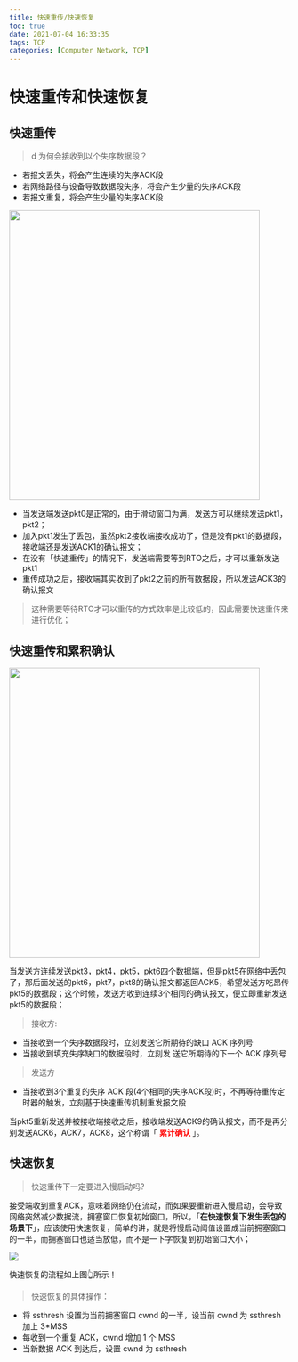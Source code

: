 ```yaml
---
title: 快速重传/快速恢复
toc: true
date: 2021-07-04 16:33:35
tags: TCP
categories: [Computer Network, TCP]
---
```


# 快速重传和快速恢复

## 快速重传

>d 为何会接收到以个失序数据段？ 


- 若报文丢失，将会产生连续的失序ACK段 
- 若网络路径与设备导致数据段失序，将会产生少量的失序ACK段
- 若报文重复，将会产生少量的失序ACK段

<img src="https://oscimg.oschina.net/oscnet/up-eaadaebd682089bdd3919de4f0d232749dc.png" width=450 height= 520>

- 当发送端发送pkt0是正常的，由于滑动窗口为满，发送方可以继续发送pkt1，pkt2；
- 加入pkt1发生了丢包，虽然pkt2接收端接收成功了，但是没有pkt1的数据段，接收端还是发送ACK1的确认报文；
- 在没有「快速重传」的情况下，发送端需要等到RTO之后，才可以重新发送pkt1
- 重传成功之后，接收端其实收到了pkt2之前的所有数据段，所以发送ACK3的确认报文
> 这种需要等待RTO才可以重传的方式效率是比较低的，因此需要快速重传来进行优化；

## 快速重传和累积确认

<img src="https://oscimg.oschina.net/oscnet/up-9da669c35316aafb318674d3364ea07d72d.png" width=450 height=520>

当发送方连续发送pkt3，pkt4，pkt5，pkt6四个数据端，但是pkt5在网络中丢包了，那后面发送的pkt6，pkt7，pkt8的确认报文都返回ACK5，希望发送方吃昂传pkt5的数据段；这个时候，发送方收到连续3个相同的确认报文，便立即重新发送pkt5的数据段；

> 接收方:

- 当接收到一个失序数据段时，立刻发送它所期待的缺口 ACK 序列号
- 当接收到填充失序缺口的数据段时，立刻发 送它所期待的下一个 ACK 序列号

> 发送方

- 当接收到3个重复的失序 ACK 段(4个相同的失序ACK段)时，不再等待重传定时器的触发，立刻基于快速重传机制重发报文段


当pkt5重新发送并被接收端接收之后，接收端发送ACK9的确认报文，而不是再分别发送ACK6，ACK7，ACK8，这个称谓「 **<font color=red>累计确认</font>** 」。



## 快速恢复

> 快速重传下一定要进入慢启动吗?

接受端收到重复ACK，意味着网络仍在流动，而如果要重新进入慢启动，会导致网络突然减少数据流，拥塞窗口恢复初始窗口，所以，「**在快速恢复下发生丢包的场景下**」，应该使用快速恢复，简单的讲，就是将慢启动阈值设置成当前拥塞窗口的一半，而拥塞窗口也适当放低，而不是一下字恢复到初始窗口大小；


<img src="https://oscimg.oschina.net/oscnet/up-4a7f76cb315a13d1d905f2bfb3a376db087.png" >

快速恢复的流程如上图👆所示！

> 快速恢复的具体操作：

- 将 ssthresh 设置为当前拥塞窗口 cwnd 的一半，设当前 cwnd 为 ssthresh 加上 3*MSS
- 每收到一个重复 ACK，cwnd 增加 1 个 MSS
- 当新数据 ACK 到达后，设置 cwnd 为 ssthresh

